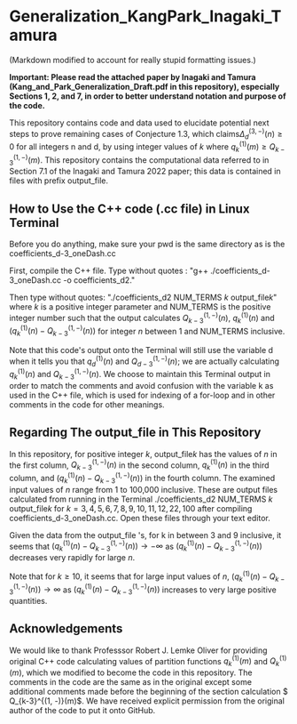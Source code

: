 # Generalization_KangPark_Inagaki_Tamura
(Markdown modified to account for really stupid formatting issues.)

**Important: Please read the attached paper by Inagaki and Tamura (Kang_and_Park_Generalization_Draft.pdf in this repository), especially Sections 1, 2, and 7,  in order to better understand notation and purpose of the code.**

This repository contains code and data used to elucidate potential next steps to prove remaining cases of Conjecture 1.3, which claims$\Delta_{d}^{(3, -)}(n) \geq 0$ for all integers n and d, by using integer values of $k$ where $q_k^{(1)}(m) \geq Q_{k-3}^{(1, -)}(m)$. This repository contains the computational data referred to in Section 7.1 of the Inagaki and Tamura 2022 paper; this data is contained in files with prefix output\_file.

## How to Use the C++ code (.cc file) in Linux Terminal

Before you do anything, make sure your pwd is the same directory as is the coefficients\_d\-3\_oneDash.cc

First, compile the C++ file. Type without quotes : "g++ ./coefficients\_d\-3\_oneDash.cc \-o coefficients\_d2."


Then type without quotes: "./coefficients\_d2 NUM\_TERMS $k$ output\_file$k$" where $k$ is a positive integer parameter and NUM\_TERMS is the positive integer number such that the output calculates $Q_{k-3}^{(1, -)}(n)$, $q_{k}^{(1)}(n)$ and $(q_{k}^{(1)}(n) - Q_{k-3}^{(1, -)}(n))$ for integer $n$ between 1 and NUM\_TERMS inclusive.

Note that this code's output onto the Terminal will still use the variable d when it tells you that $q_{d}^{(1)}(n)$ and $Q_{d-3}^{(1, -)}(n)$; we are actually calculating $q_{k}^{(1)}(n)$ and $Q_{k-3}^{(1, -)}(n)$. We choose to maintain this Terminal output in order to match the comments and avoid confusion with the variable k as used in the C++ file, which is used for indexing of a for-loop and in other comments in the code for other meanings.
## Regarding The output\_file in This Repository

In this repository, for positive integer $k$, output\_file$k$ has the values of $n$ in the first column,
  $Q_{k-3}^{(1, -)}(n)$ in the second column, $q_k^{(1)}(n)$ in the third column, and $(q_k^{(1)}(n) - Q_{k-3}^{(1, -)}(n))$ in the fourth column. The examined input values of $n$ range from 1 to 100,000 inclusive. These are output files calculated from running in the Terminal ./coefficients\_d2 NUM\_TERMS $k$ output\_file$k$ for $k = 3, 4, 5, 6, 7, 8, 9, 10, 11, 12, 22, 100$ after compiling coefficients\_d\-3\_oneDash.cc.  Open these files through your text editor.
  
  Given the data from the output\_file 's, for k
 in between 3 and 9 inclusive, it seems that $(q_k^{(1)}(n) - Q_{k-3}^{(1, -)}(n)) \to -\infty$ as $(q_k^{(1)}(n) - Q_{k-3}^{(1, -)}(n))$ decreases very rapidly for large $n$.

  Note that for $k \geq 10$,
  it seems that for large input values of $n$, $(q_k^{(1)}(n) - Q_{k-3}^{(1, -)}(n)) \to \infty$ as $(q_k^{(1)}(n) - Q_{k-3}^{(1, -)}(n))$ increases to very large positive quantities.
  
 ## Acknowledgements
  
  We would like to thank Professsor Robert J. Lemke Oliver for providing original C++ code calculating values of partition functions $q_k^{(1)}(m)$ and $Q_{k}^{(1)}(m)$, 
  which we modified to become the code in this repository. The comments in the code are the same as in the original except some additional comments made before the beginning of the section calculation $ Q_{k-3}^{(1, -)}(m)$. We have received explicit permission from the original author of the code to put it onto GitHub.
